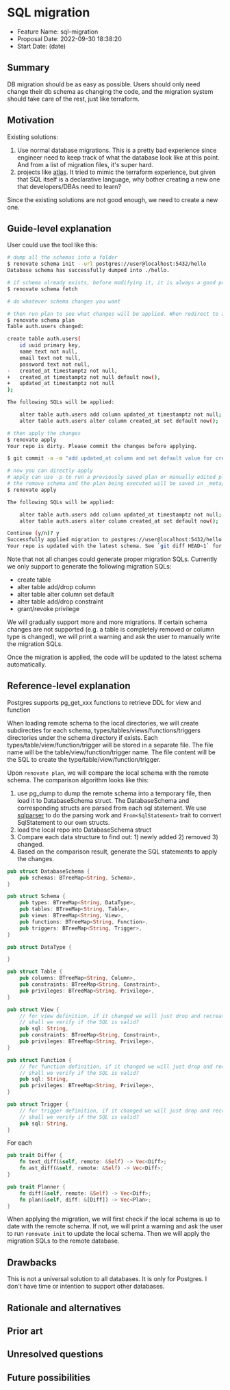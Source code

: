 # SQL migration

- Feature Name: sql-migration
- Proposal Date: 2022-09-30 18:38:20
- Start Date: (date)

## Summary

DB migration should be as easy as possible. Users should only need change their db schema as changing the code, and the migration system should take care of the rest, just like terraform.

## Motivation

Existing solutions:

1. Use normal database migrations. This is a pretty bad experience since engineer need to keep track of what the database look like at this point. And from a list of migration files, it's super hard.
2. projects like [atlas](https://github.com/ariga/atlas). It tried to mimic the terraform experience, but given that SQL itself is a declarative language, why bother creating a new one that developers/DBAs need to learn?

Since the existing solutions are not good enough, we need to create a new one.

## Guide-level explanation

User could use the tool like this:

```bash
# dump all the schemas into a folder
$ renovate schema init --url postgres://user@localhost:5432/hello
Database schema has successfully dumped into ./hello.

# if schema already exists, before modifying it, it is always a good practice to fetch the latest schema. Fetch will fail if current folder is not under git or it is not up to date with remote repository.
$ renovate schema fetch

# do whatever schema changes you want

# then run plan to see what changes will be applied. When redirect to a file, it will just print all the SQL statements for the migration.
$ renovate schema plan
Table auth.users changed:

create table auth.users(
    id uuid primary key,
    name text not null,
    email text not null,
    password text not null,
-   created_at timestamptz not null,
+   created_at timestamptz not null default now(),
+   updated_at timestamptz not null
);

The following SQLs will be applied:

    alter table auth.users add column updated_at timestamptz not null;
    alter table auth.users alter column created_at set default now();

# then apply the changes
$ renovate apply
Your repo is dirty. Please commit the changes before applying.

$ git commit -a -m "add updated_at column and set default value for created_at"

# now you can directly apply
# apply can use -p to run a previously saved plan or manually edited plan
# the remove schema and the plan being executed will be saved in _meta/plans/202109301022/.
$ renovate apply

The following SQLs will be applied:

    alter table auth.users add column updated_at timestamptz not null;
    alter table auth.users alter column created_at set default now();

Continue (y/n)? y
Successfully applied migration to postgres://user@localhost:5432/hello.
Your repo is updated with the latest schema. See `git diff HEAD~1` for details.
```

Note that not all changes could generate proper migration SQLs. Currently we only support to generate the following migration SQLs:

- create table
- alter table add/drop column
- alter table alter column set default
- alter table add/drop constraint
- grant/revoke privilege

We will gradually support more and more migrations. If certain schema changes are not supported (e.g. a table is completely removed or column type is changed), we will print a warning and ask the user to manually write the migration SQLs.

Once the migration is applied, the code will be updated to the latest schema automatically.

## Reference-level explanation

Postgres supports pg_get_xxx functions to retrieve DDL for view and function

When loading remote schema to the local directories, we will create subdirecties for each schema, types/tables/views/functions/triggers directories under the schema directory if exists. Each types/table/view/function/trigger will be stored in a separate file. The file name will be the table/view/function/trigger name. The file content will be the SQL to create the type/table/view/function/trigger.

Upon `renovate plan`, we will compare the local schema with the remote schema. The comparison algorithm looks like this:

1. use pg_dump to dump the remote schema into a temporary file, then load it to DatabaseSchema struct. The DatabaseSchema and corresponding structs are parsed from each sql statement. We use [sqlparser](https://github.com/sqlparser-rs/sqlparser-rs) to do the parsing work and `From<SqlStatement>` trait to convert SqlStatement to our own structs.
2. load the local repo into DatabaseSchema struct
3. Compare each data structure to find out: 1) newly added 2) removed 3) changed.
4. Based on the comparison result, generate the SQL statements to apply the changes.

```rust
pub struct DatabaseSchema {
    pub schemas: BTreeMap<String, Schema>,
}

pub struct Schema {
    pub types: BTreeMap<String, DataType>,
    pub tables: BTreeMap<String, Table>,
    pub views: BTreeMap<String, View>,
    pub functions: BTreeMap<String, Function>,
    pub triggers: BTreeMap<String, Trigger>,
}

pub struct DataType {

}

pub struct Table {
    pub columns: BTreeMap<String, Column>,
    pub constraints: BTreeMap<String, Constraint>,
    pub privileges: BTreeMap<String, Privilege>,
}

pub struct View {
    // for view definition, if it changed we will just drop and recreate it
    // shall we verify if the SQL is valid?
    pub sql: String,
    pub constraints: BTreeMap<String, Constraint>,
    pub privileges: BTreeMap<String, Privilege>,
}

pub struct Function {
    // for function definition, if it changed we will just drop and recreate it
    // shall we verify if the SQL is valid?
    pub sql: String,
    pub privileges: BTreeMap<String, Privilege>,
}

pub struct Trigger {
    // for trigger definition, if it changed we will just drop and recreate it
    // shall we verify if the SQL is valid?
    pub sql: String,
}
```

For each

```rust
pub trait Differ {
    fn text_diff(&self, remote: &Self) -> Vec<Diff>;
    fn ast_diff(&self, remote: &Self) -> Vec<Diff>;
}
```

```rust
pub trait Planner {
    fn diff(&self, remote: &Self) -> Vec<Diff>;
    fn plan(&self, diff: &[Diff]) -> Vec<Plan>;
}
```

When applying the migration, we will first check if the local schema is up to date with the remote schema. If not, we will print a warning and ask the user to run `renovate init` to update the local schema. Then we will apply the migration SQLs to the remote database.

## Drawbacks

This is not a universal solution to all databases. It is only for Postgres. I don't have time or intention to support other databases.

## Rationale and alternatives

## Prior art

## Unresolved questions

## Future possibilities
